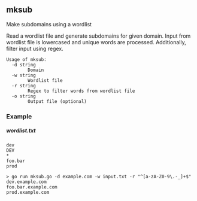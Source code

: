 mksub
-----
Make subdomains using a wordlist

Read a wordlist file and generate subdomains for given domain.
Input from wordlist file is lowercased and unique words are processed. Additionally, 
filter input using regex. 

```
Usage of mksub:
  -d string
    	Domain
  -w string
    	Wordlist file
  -r string
        Regex to filter words from wordlist file
  -o string
    	Output file (optional)
```

### Example

##### wordlist.txt
```
dev
DEV
*
foo.bar
prod
```
```shell script
> go run mksub.go -d example.com -w input.txt -r "^[a-zA-Z0-9\.-_]+$"
dev.example.com
foo.bar.example.com
prod.example.com
```
